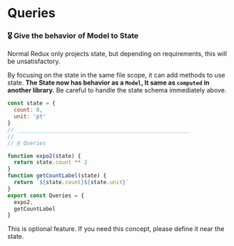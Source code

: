 # Queries

### 🎖 Give the behavior of Model to State

Normal Redux only projects state, but depending on requirements, this will be unsatisfactory.

By focusing on the state in the same file scope, it can add methods to use state.
**The State now has behavior as a `Model`, It same as `computed` in another library.**
Be careful to handle the state schema immediately above.

```javascript
const state = {
  count: 0,
  unit: 'pt'
}
// ______________________________________________________
//
// @ Queries

function expo2(state) {
  return state.count ** 2
}
function getCountLabel(state) {
  return `${state.count}${state.unit}`
}
export const Queries = {
  expo2,
  getCountLabel
}
```
This is optional feature. If you need this concept, please define it near the state.
